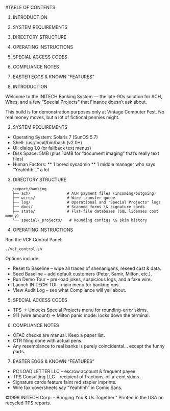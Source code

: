 \#TABLE OF CONTENTS

1. INTRODUCTION
2. SYSTEM REQUIREMENTS
3. DIRECTORY STRUCTURE
4. OPERATING INSTRUCTIONS
5. SPECIAL ACCESS CODES
6. COMPLIANCE NOTES
7. EASTER EGGS \& KNOWN “FEATURES”


1. INTRODUCTION

Welcome to the INITECH Banking System — the late-90s solution for ACH, Wires, and
a few “Special Projects” that Finance doesn’t ask about.

This build is for demonstration purposes only at Vintage Computer Fest.
No real money moves, but a lot of fictional pennies might.


2. SYSTEM REQUIREMENTS

* Operating System: Solaris 7 (SunOS 5.7)
* Shell: /usr/local/bin/bash (v2.0+)
* UI: dialog 1.0 (or fallback text menus)
* Disk Space: 5MB (plus 10MB for “document imaging” that’s really text files)
* Human Factors:
  \*\* 1 bored sysadmin
  \*\* 1 middle manager who says “Yeahhhh…” a lot


3. DIRECTORY STRUCTURE

```
   /export/banking
   ├── ach/                # ACH payment files (incoming/outgoing)
   ├── wires/              # Wire transfer queue
   ├── log/                # Operational and "Special Projects" logs
   ├── docs/               # Scanned forms \& signature cards
   ├── state/              # Flat-file databases (SQL licenses cost money)
   └── special\_projects/   # Rounding configs \& skim history
```

4. OPERATING INSTRUCTIONS
   
Run the VCF Control Panel:

```./vcf_control.sh```

Options include:

* Reset to Baseline – wipe all traces of shenanigans, reseed cast \& data.
* Seed Baseline – add default customers (Peter, Samir, Milton, etc.).
* Run Demo Tour – pre-load jokes, suspicious logs, and a fake wire.
* Launch INITECH TUI – main menu for banking ops.
* View Audit Log – see what Compliance will yell about.

5. SPECIAL ACCESS CODES

* TPS → Unlocks Special Projects menu for rounding-error skims.
* 911 (wire amount) → Milton panic mode: locks down the terminal.

6. COMPLIANCE NOTES

* OFAC checks are manual. Keep a paper list.
* CTR filing done with actual pens.
* Any resemblance to real banks is purely coincidental… except the funny parts.

7. EASTER EGGS \& KNOWN “FEATURES”

* PC LOAD LETTER LLC – escrow account \& frequent payee.
* TPS Consulting LLC – recipient of fractions-of-a-cent skims.
* Signature cards feature faint red stapler imprints.
* Wire fax coversheets say “Yeahhhh” in Comic Sans.

©1999 INITECH Corp. – Bringing You \& Us Together™
Printed in the USA on recycled TPS reports.
